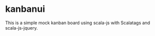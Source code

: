 kanbanui
========

This is a simple mock kanban board using scala-js with Scalatags and scala-js-jquery.
